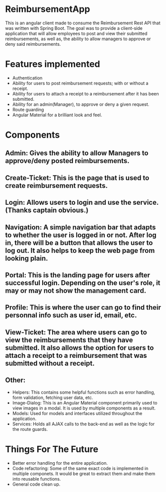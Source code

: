 # ReimbursementApp
This is an angular client made to consume the Reimbursement Rest API that was written with Spring Boot. The goal was to provide a client-side application that will allow employees to post and view their submitted reimbursements, as well as, the ability to allow managers to approve or deny said reimbursements.

# Features implemented
- Authentication
- Ability for users to post reimbursement requests; with or without a receipt.
- Ability for users to attach a receipt to a reimbursement after it has been submitted.
- Ability for an admin(Manager), to approve or deny a given request.
- Route guarding
- Angular Material for a brilliant look and feel.

# Components
## Admin: Gives the ability to allow Managers to approve/deny posted reimbursements.

## Create-Ticket: This is the page that is used to create reimbursement requests.

## Login: Allows users to login and use the service. (Thanks captain obvious.)

## Navigation: A simple navigation bar that adapts to whether the user is logged in or not. After log in, there will be a button that allows the user to log out. It also helps to keep the web page from looking plain.

## Portal: This is the landing page for users after successful login. Depending on the user's role, it may or may not show the management card.

## Profile: This is where the user can go to find their personnal info such as user id, email, etc.

## View-Ticket: The area where users can go to view the reimbursements that they have submitted. It also allows the option for users to attach a receipt to a reimbursement that was submitted without a receipt.

## Other:
- Helpers: This contains some helpful functions such as error handling, form validation, fetching user data, etc.
- Image-Dialog: This is an Angular Material component primarily used to view images in a modal. It is used by multiple components as a result.
- Models: Used for models and interfaces utilized throughout the application.
- Services: Holds all AJAX calls to the back-end as well as the logic for the route guards.

# Things For The Future
- Better error handling for the entire application.
- Code refactoring: Some of the same exact code is implemented in multiple componets. It would be great to extract them and make them into reusable functions.
- General code clean up.